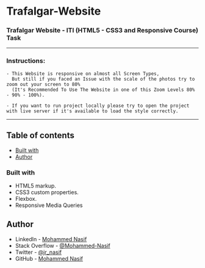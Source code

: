 # Trafalgar-Website

### Trafalgar Website - ITI (HTML5 - CSS3 and Responsive Course)  Task 

---

### Instructions:

    - This Website is responsive on almost all Screen Types, 
      But still if you faced an Issue with the scale of the photos try to zoom out your screen to 80% 
      (It's Recommended To Use The Website in one of this Zoom Levels 80% - 90% - 100%).

    - If you want to run project locally please try to open the project with live server if it's available to load the style correctly.

---

## Table of contents

- [Built with](#built-with)
- [Author](#author)

### Built with

- HTML5 markup.
- CSS3 custom properties.
- Flexbox.
- Responsive Media Queries

## Author

- LinkedIn - [Mohammed Nasif](https://www.linkedin.com/in/mohammednasif/)
- Stack Overflow - [@Mohammed-Nasif](https://stackoverflow.com/users/18315357/mohammed-nasif)
- Twitter - [@jr_nasif](https://twitter.com/jr_nasif)
- GitHub - [Mohammed Nasif](https://github.com/Mohammed-Nasif)

